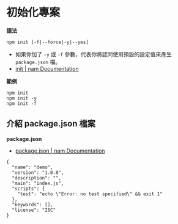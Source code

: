 # 初始化專案

**語法**

```
npm init [-f|--force|-y|--yes]
```

- 如果你加了 `-y` 或 `-f` 參數，代表你將認同使用預設的設定值來產生 `package.json` 檔。
- [init | nam Documentation](https://docs.npmjs.com/cli/init)

**範例**

```
npm init
npm init -y
npm init -f
```

## 介紹 package.json 檔案

**package.json**

- [package.json | nam Documentation](https://docs.npmjs.com/files/package.json)

<!-- 說明 package.json 的用途 -->

```
{
  "name": "demo",
  "version": "1.0.0",
  "description": "",
  "main": "index.js",
  "scripts": {
    "test": "echo \"Error: no test specified\" && exit 1"
  },
  "keywords": [],
  "license": "ISC"
}
```
